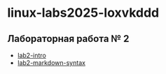 # linux-labs2025-loxvkddd
##  Лабораторная работа № 2
- [lab2-intro](https://github.com/loxvkddd/lab2-intro)
- [lab2-markdown-syntax](https://github.com/loxvkddd/lab2-markdown-syntax)
